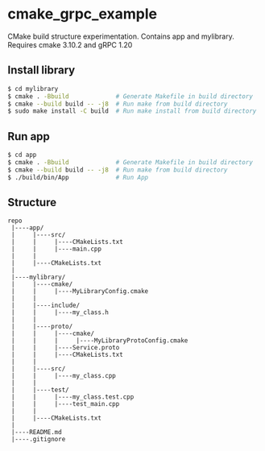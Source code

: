 # cmake_grpc_example
CMake build structure experimentation. Contains app and mylibrary. Requires cmake 3.10.2 and gRPC 1.20



## Install library

```bash
$ cd mylibrary
$ cmake . -Bbuild             # Generate Makefile in build directory
$ cmake --build build -- -j8  # Run make from build directory
$ sudo make install -C build  # Run make install from build directory
```

## Run app

```bash
$ cd app
$ cmake . -Bbuild             # Generate Makefile in build directory
$ cmake --build build -- -j8  # Run make from build directory
$ ./build/bin/App             # Run App
```

## Structure
```
repo
 |----app/
 |     |----src/
 |     |     |----CMakeLists.txt
 |     |     |----main.cpp
 |     |
 |     |----CMakeLists.txt
 |
 |----mylibrary/
 |     |----cmake/
 |     |     |----MyLibraryConfig.cmake
 |     |     
 |     |----include/
 |     |     |----my_class.h
 |     |
 |     |----proto/
 |     |     |----cmake/
 |     |     |     |----MyLibraryProtoConfig.cmake
 |     |     |----Service.proto
 |     |     |----CMakeLists.txt
 |     |
 |     |----src/
 |     |     |----my_class.cpp
 |     |
 |     |----test/
 |     |     |----my_class.test.cpp
 |     |     |----test_main.cpp
 |     |
 |     |----CMakeLists.txt
 |
 |----README.md
 |----.gitignore
```

